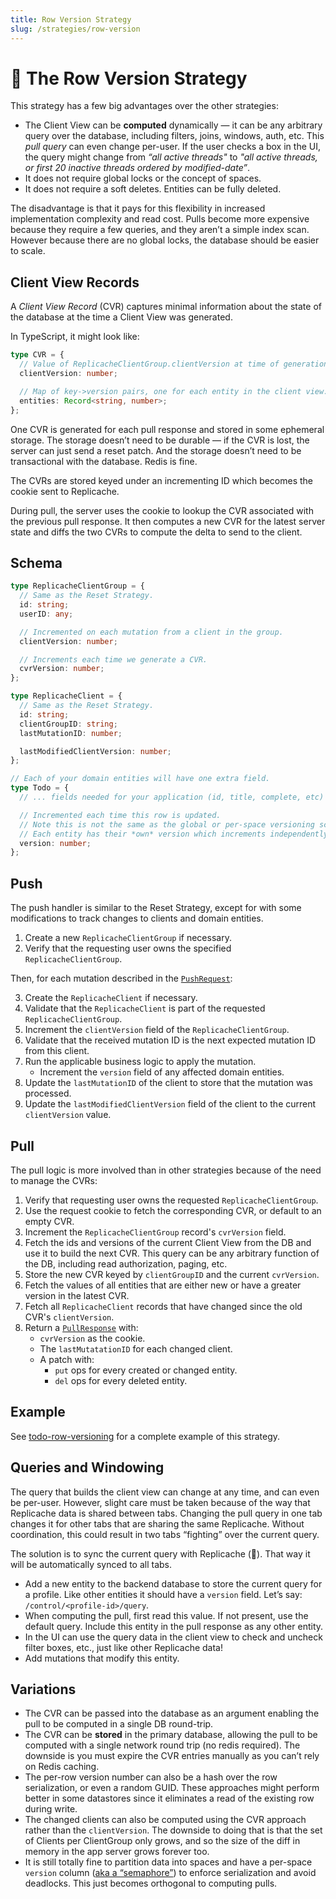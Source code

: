 ```yaml
---
title: Row Version Strategy
slug: /strategies/row-version
---
```


# 🚣 The Row Version Strategy

This strategy has a few big advantages over the other strategies:

- The Client View can be **computed** dynamically — it can be any arbitrary query over the database, including filters, joins, windows, auth, etc. This _pull query_ can even change per-user. If the user checks a box in the UI, the query might change from _“all active threads"_ to _"all active threads, or first 20 inactive threads ordered by modified-date”_.
- It does not require global locks or the concept of spaces.
- It does not require a soft deletes. Entities can be fully deleted.

The disadvantage is that it pays for this flexibility in increased implementation complexity and read cost. Pulls become more expensive because they require a few queries, and they aren’t a simple index scan. However because there are no global locks, the database should be easier to scale.

## Client View Records

A _Client View Record_ (CVR) captures minimal information about the state of the database at the time a Client View was generated.

In TypeScript, it might look like:

```ts
type CVR = {
  // Value of ReplicacheClientGroup.clientVersion at time of generation.
  clientVersion: number;

  // Map of key->version pairs, one for each entity in the client view.
  entities: Record<string, number>;
};
```

One CVR is generated for each pull response and stored in some ephemeral storage. The storage doesn’t need to be durable — if the CVR is lost, the server can just send a reset patch. And the storage doesn’t need to be transactional with the database. Redis is fine.

The CVRs are stored keyed under an incrementing ID which becomes the cookie sent to Replicache.

During pull, the server uses the cookie to lookup the CVR associated with the previous pull response. It then computes a new CVR for the latest server state and diffs the two CVRs to compute the delta to send to the client.

## Schema

```ts
type ReplicacheClientGroup = {
  // Same as the Reset Strategy.
  id: string;
  userID: any;

  // Incremented on each mutation from a client in the group.
  clientVersion: number;

  // Increments each time we generate a CVR.
  cvrVersion: number;
};

type ReplicacheClient = {
  // Same as the Reset Strategy.
  id: string;
  clientGroupID: string;
  lastMutationID: number;

  lastModifiedClientVersion: number;
};

// Each of your domain entities will have one extra field.
type Todo = {
  // ... fields needed for your application (id, title, complete, etc)

  // Incremented each time this row is updated.
  // Note this is not the same as the global or per-space versioning scheme.
  // Each entity has their *own* version which increments independently.
  version: number;
};
```

## Push

The push handler is similar to the Reset Strategy, except for with some modifications to track changes to clients and domain entities.

1. Create a new `ReplicacheClientGroup` if necessary.
1. Verify that the requesting user owns the specified `ReplicacheClientGroup`.

Then, for each mutation described in the [`PushRequest`](/reference/server-push#http-request-body):

<ol>
	<li value="3">Create the <code>ReplicacheClient</code> if necessary.</li>
	<li>Validate that the <code>ReplicacheClient</code> is part of the requested <code>ReplicacheClientGroup</code>.</li>
	<li>Increment the <code>clientVersion</code> field of the <code>ReplicacheClientGroup</code>.</li>
	<li>Validate that the received mutation ID is the next expected mutation ID from this client.</li>
	<li>Run the applicable business logic to apply the mutation.
		<ul>
			<li>Increment the <code>version</code> field of any affected domain entities.</li>
		</ul>
	</li>
	<li>Update the <code>lastMutationID</code> of the client to store that the mutation was processed.</li>
	<li>Update the <code>lastModifiedClientVersion</code> field of the client to the current <code>clientVersion</code> value.</li>
</ol>

## Pull

The pull logic is more involved than in other strategies because of the need to manage the CVRs:

<ol>
  <li>Verify that requesting user owns the requested <code>ReplicacheClientGroup</code>.</li>
	<li>Use the request cookie to fetch the corresponding CVR, or default to an empty CVR.</li>
	<li>Increment the <code>ReplicacheClientGroup</code> record's <code>cvrVersion</code> field.</li>
	<li>Fetch the ids and versions of the current Client View from the DB and use it to build the next CVR. This query can be any arbitrary function of the DB, including read authorization, paging, etc.</li>
	<li>Store the new CVR keyed by <code>clientGroupID</code> and the current <code>cvrVersion</code>.</li>
	<li>Fetch the values of all entities that are either new or have a greater version in the latest CVR.</li>
	<li>Fetch all <code>ReplicacheClient</code> records that have changed since the old CVR's <code>clientVersion</code>.</li>
  <li>Return a <code><a href="/reference/server-pull#http-response-body">PullResponse</a></code> with:
    <ul>
      <li><code>cvrVersion</code> as the cookie.</li>
      <li>The <code>lastMutatationID</code> for each changed client.</li>
      <li>A patch with:
        <ul>
          <li><code>put</code> ops for every created or changed entity.</li>
          <li><code>del</code> ops for every deleted entity.</li>
        </ul>
      </li>
    </ul>
  </li>
</ol>

## Example

See [todo-row-versioning](https://github.com/rocicorp/todo-row-versioning) for a complete example of this strategy.

## Queries and Windowing

The query that builds the client view can change at any time, and can even be per-user. However, slight care must be taken because of the way that Replicache data is shared between tabs. Changing the pull query in one tab changes it for other tabs that are sharing the same Replicache. Without coordination, this could result in two tabs “fighting” over the current query.

The solution is to sync the current query with Replicache (🤯). That way it will be automatically synced to all tabs.

- Add a new entity to the backend database to store the current query for a profile. Like other entities it should have a `version` field. Let’s say: `/control/<profile-id>/query`.
- When computing the pull, first read this value. If not present, use the default query. Include this entity in the pull response as any other entity.
- In the UI can use the query data in the client view to check and uncheck filter boxes, etc., just like other Replicache data!
- Add mutations that modify this entity.

## Variations

- The CVR can be passed into the database as an argument enabling the pull to be computed in a single DB round-trip.
- The CVR can be **stored** in the primary database, allowing the pull to be computed with a single network round trip (no redis required). The downside is you must expire the CVR entries manually as you can’t rely on Redis caching.
- The per-row version number can also be a hash over the row serialization, or even a random GUID. These approaches might perform better in some datastores since it eliminates a read of the existing row during write.
- The changed clients can also be computed using the CVR approach rather than the <code>clientVersion</code>. The downside to doing that is that the set of Clients per ClientGroup only grows, and so the size of the diff in memory in the app server grows forever too.
- It is still totally fine to partition data into spaces and have a per-space `version` column ([aka a “semaphore”](https://dev.mysql.com/doc/refman/5.7/en/innodb-deadlocks-handling.html)) to enforce serialization and avoid deadlocks. This just becomes orthogonal to computing pulls.
